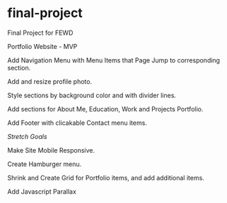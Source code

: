 # final-project
Final Project for FEWD

Portfolio Website - MVP

Add Navigation Menu with Menu Items that Page Jump to corresponding section.

Add and resize profile photo.

Style sections by background color and with divider lines.

Add sections for About Me, Education, Work and Projects Portfolio.

Add Footer with clicakable Contact menu items.

*Stretch Goals*

Make Site Mobile Responsive.

Create Hamburger menu.

Shrink and Create Grid for Portfolio items, and add additional items.

Add Javascript Parallax









